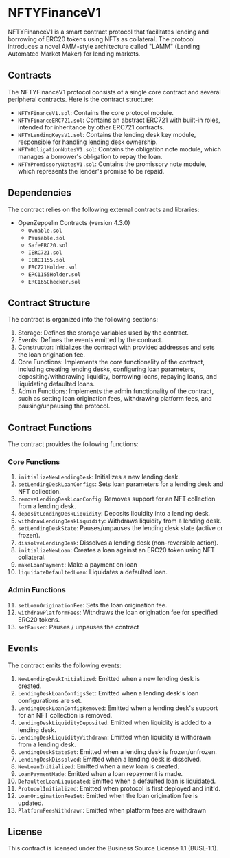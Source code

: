 # NFTYFinanceV1

NFTYFinanceV1 is a smart contract protocol that facilitates lending and borrowing of ERC20 tokens using NFTs as collateral. The protocol introduces a novel AMM-style architecture called "LAMM" (Lending Automated Market Maker) for lending markets.

## Contracts

The NFTYFinanceV1 protocol consists of a single core contract and several peripheral contracts. Here is the contract structure:

- `NFTYFinanceV1.sol`: Contains the core protocol module.
- `NFTYFinanceERC721.sol`: Contains an abstract ERC721 with built-in roles, intended for inheritance by other ERC721 contracts.
- `NFTYLendingKeysV1.sol`: Contains the lending desk key module, responsible for handling lending desk ownership.
- `NFTYObligationNotesV1.sol`: Contains the obligation note module, which manages a borrower's obligation to repay the loan.
- `NFTYPromissoryNotesV1.sol`: Contains the promissory note module, which represents the lender's promise to be repaid.

## Dependencies

The contract relies on the following external contracts and libraries:

- OpenZeppelin Contracts (version 4.3.0)
  - `Ownable.sol`
  - `Pausable.sol`
  - `SafeERC20.sol`
  - `IERC721.sol`
  - `IERC1155.sol`
  - `ERC721Holder.sol`
  - `ERC1155Holder.sol`
  - `ERC165Checker.sol`

## Contract Structure

The contract is organized into the following sections:

1. Storage: Defines the storage variables used by the contract.
2. Events: Defines the events emitted by the contract.
3. Constructor: Initializes the contract with provided addresses and sets the loan origination fee.
4. Core Functions: Implements the core functionality of the contract, including creating lending desks, configuring loan parameters, depositing/withdrawing liquidity, borrowing loans, repaying loans, and liquidating defaulted loans.
5. Admin Functions: Implements the admin functionality of the contract, such as setting loan origination fees, withdrawing platform fees, and pausing/unpausing the protocol.

## Contract Functions

The contract provides the following functions:

### Core Functions
1. `initializeNewLendingDesk`: Initializes a new lending desk.
2. `setLendingDeskLoanConfigs`: Sets loan parameters for a lending desk and NFT collection.
3. `removeLendingDeskLoanConfig`: Removes support for an NFT collection from a lending desk.
4. `depositLendingDeskLiquidity`: Deposits liquidity into a lending desk.
5. `withdrawLendingDeskLiquidity`: Withdraws liquidity from a lending desk.
6. `setLendingDeskState`: Pauses/unpauses the lending desk state (active or frozen).
7. `dissolveLendingDesk`: Dissolves a lending desk (non-reversible action).
8. `initializeNewLoan`: Creates a loan against an ERC20 token using NFT collateral.
9. `makeLoanPayment`: Make a payment on loan
10. `liquidateDefaultedLoan`: Liquidates a defaulted loan.

### Admin Functions
11. `setLoanOriginationFee`: Sets the loan origination fee.
12. `withdrawPlatformFees`: Withdraws the loan origination fee for specified ERC20 tokens.
13. `setPaused`: Pauses / unpauses the contract


## Events

The contract emits the following events:

1. `NewLendingDeskInitialized`: Emitted when a new lending desk is created.
2. `LendingDeskLoanConfigsSet`: Emitted when a lending desk's loan configurations are set.
3. `LendingDeskLoanConfigRemoved`: Emitted when a lending desk's support for an NFT collection is removed.
4. `LendingDeskLiquidityDeposited`: Emitted when liquidity is added to a lending desk.
5. `LendingDeskLiquidityWithdrawn`: Emitted when liquidity is withdrawn from a lending desk.
6. `LendingDeskStateSet`: Emitted when a lending desk is frozen/unfrozen.
7. `LendingDeskDissolved`: Emitted when a lending desk is dissolved.
8. `NewLoanInitialized`: Emitted when a new loan is created.
9. `LoanPaymentMade`: Emitted when a loan repayment is made.
10. `DefaultedLoanLiquidated`: Emitted when a defaulted loan is liquidated.
11. `ProtocolInitialized`: Emitted when protocol is first deployed and init'd.
12. `LoanOriginationFeeSet`: Emitted when the loan origination fee is updated.
13. `PlatformFeesWithdrawn`: Emitted when platform fees are withdrawn

## License

This contract is licensed under the Business Source License 1.1 (BUSL-1.1).